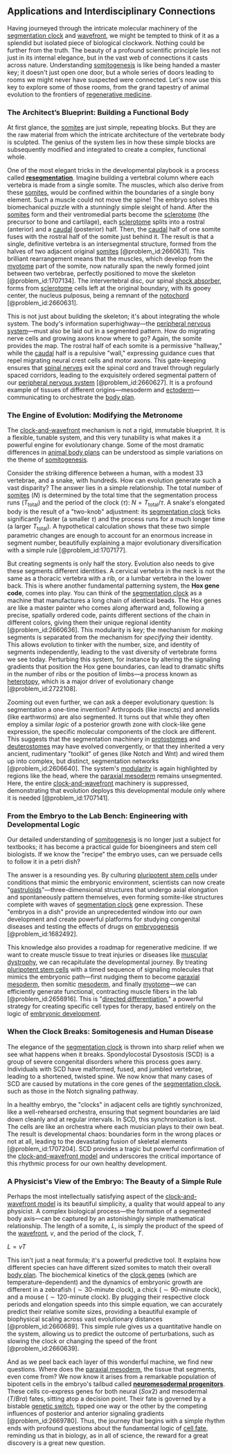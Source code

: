## Applications and Interdisciplinary Connections

Having journeyed through the intricate molecular machinery of the [segmentation clock](@article_id:189756) and [wavefront](@article_id:197462), we might be tempted to think of it as a splendid but isolated piece of biological clockwork. Nothing could be further from the truth. The beauty of a profound scientific principle lies not just in its internal elegance, but in the vast web of connections it casts across nature. Understanding [somitogenesis](@article_id:185110) is like being handed a master key; it doesn't just open one door, but a whole series of doors leading to rooms we might never have suspected were connected. Let's now use this key to explore some of those rooms, from the grand tapestry of animal evolution to the frontiers of [regenerative medicine](@article_id:145683).

### The Architect’s Blueprint: Building a Functional Body

At first glance, the [somites](@article_id:186669) are just simple, repeating blocks. But they are the raw material from which the intricate architecture of the vertebrate body is sculpted. The genius of the system lies in how these simple blocks are subsequently modified and integrated to create a complex, functional whole.

One of the most elegant tricks in the developmental playbook is a process called **[resegmentation](@article_id:263668)**. Imagine building a vertebral column where each vertebra is made from a single somite. The muscles, which also derive from these [somites](@article_id:186669), would be confined within the boundaries of a single bony element. Such a muscle could not move the spine! The embryo solves this biomechanical puzzle with a stunningly simple sleight of hand. After the [somites](@article_id:186669) form and their ventromedial parts become the [sclerotome](@article_id:264649) (the precursor to bone and cartilage), each [sclerotome](@article_id:264649) splits into a rostral (anterior) and a [caudal](@article_id:272698) (posterior) half. Then, the [caudal](@article_id:272698) half of one somite fuses with the rostral half of the somite just behind it. The result is that a single, definitive vertebra is an intersegmental structure, formed from the halves of two adjacent original [somites](@article_id:186669) [@problem_id:2660631]. This brilliant rearrangement means that the muscles, which develop from the [myotome](@article_id:202340) part of the somite, now naturally span the newly formed joint between two vertebrae, perfectly positioned to move the skeleton [@problem_id:1707134]. The intervertebral disc, our spinal [shock absorber](@article_id:177418), forms from [sclerotome](@article_id:264649) cells left at the original boundary, with its gooey center, the nucleus pulposus, being a remnant of the [notochord](@article_id:260141) [@problem_id:2660631].

This is not just about building the skeleton; it's about integrating the whole system. The body's information superhighway—the [peripheral nervous system](@article_id:152055)—must also be laid out in a segmented pattern. How do migrating nerve cells and growing axons know where to go? Again, the somite provides the map. The rostral half of each somite is a permissive "hallway," while the [caudal](@article_id:272698) half is a repulsive "wall," expressing guidance cues that repel migrating neural crest cells and motor axons. This gate-keeping ensures that [spinal nerves](@article_id:148926) exit the spinal cord and travel through regularly spaced corridors, leading to the exquisitely ordered segmental pattern of our [peripheral nervous system](@article_id:152055) [@problem_id:2660627]. It is a profound example of tissues of different origins—mesoderm and [ectoderm](@article_id:139845)—communicating to orchestrate the [body plan](@article_id:136976).

### The Engine of Evolution: Modifying the Metronome

The [clock-and-wavefront](@article_id:194572) mechanism is not a rigid, immutable blueprint. It is a flexible, tunable system, and this very tunability is what makes it a powerful engine for evolutionary change. Some of the most dramatic differences in [animal body plans](@article_id:147312) can be understood as simple variations on the theme of [somitogenesis](@article_id:185110).

Consider the striking difference between a human, with a modest 33 vertebrae, and a snake, with hundreds. How can evolution generate such a vast disparity? The answer lies in a simple relationship. The total number of [somites](@article_id:186669) ($N$) is determined by the total time that the segmentation process runs ($T_{\text{total}}$) and the period of the clock ($\tau$): $N = T_{\text{total}} / \tau$. A snake's elongated body is the result of a "two-knob" adjustment: its [segmentation clock](@article_id:189756) ticks significantly faster (a smaller $\tau$) and the process runs for a much longer time (a larger $T_{\text{total}}$). A hypothetical calculation shows that these two simple parametric changes are enough to account for an enormous increase in segment number, beautifully explaining a major evolutionary diversification with a simple rule [@problem_id:1707177].

But creating segments is only half the story. Evolution also needs to give these segments different identities. A cervical vertebra in the neck is not the same as a thoracic vertebra with a rib, or a lumbar vertebra in the lower back. This is where another fundamental patterning system, the **Hox gene code**, comes into play. You can think of the [segmentation clock](@article_id:189756) as a machine that manufactures a long chain of identical beads. The Hox genes are like a master painter who comes along afterward and, following a precise, spatially ordered code, paints different sections of the chain in different colors, giving them their unique regional identity [@problem_id:2660636]. This modularity is key; the mechanism for *making* segments is separated from the mechanism for *specifying* their identity. This allows evolution to tinker with the number, size, and identity of segments independently, leading to the vast diversity of vertebrate forms we see today. Perturbing this system, for instance by altering the signaling gradients that position the Hox gene boundaries, can lead to dramatic shifts in the number of ribs or the position of limbs—a process known as [heterotopy](@article_id:197321), which is a major driver of evolutionary change [@problem_id:2722108].

Zooming out even further, we can ask a deeper evolutionary question: Is segmentation a one-time invention? Arthropods (like insects) and annelids (like earthworms) are also segmented. It turns out that while they often employ a similar *logic* of a posterior growth zone with clock-like gene expression, the specific molecular components of the clock are different. This suggests that the segmentation machinery in [protostomes](@article_id:146320) and [deuterostomes](@article_id:147371) may have evolved convergently, or that they inherited a very ancient, rudimentary "toolkit" of genes (like Notch and Wnt) and wired them up into complex, but distinct, segmentation networks [@problem_id:2606640]. The system's [modularity](@article_id:191037) is again highlighted by regions like the head, where the [paraxial mesoderm](@article_id:203095) remains unsegmented. Here, the entire [clock-and-wavefront](@article_id:194572) machinery is suppressed, demonstrating that evolution deploys this developmental module only where it is needed [@problem_id:1707141].

### From the Embryo to the Lab Bench: Engineering with Developmental Logic

Our detailed understanding of [somitogenesis](@article_id:185110) is no longer just a subject for textbooks; it has become a practical guide for bioengineers and stem cell biologists. If we know the "recipe" the embryo uses, can we persuade cells to follow it in a petri dish?

The answer is a resounding yes. By culturing [pluripotent stem cells](@article_id:147895) under conditions that mimic the embryonic environment, scientists can now create "[gastruloids](@article_id:265140)"—three-dimensional structures that undergo axial elongation and spontaneously pattern themselves, even forming somite-like structures complete with waves of [segmentation clock](@article_id:189756) gene expression. These "embryos in a dish" provide an unprecedented window into our own development and create powerful platforms for studying congenital diseases and testing the effects of drugs on [embryogenesis](@article_id:154373) [@problem_id:1682492].

This knowledge also provides a roadmap for regenerative medicine. If we want to create muscle tissue to treat injuries or diseases like [muscular dystrophy](@article_id:270767), we can recapitulate the developmental journey. By treating [pluripotent stem cells](@article_id:147895) with a timed sequence of signaling molecules that mimics the embryonic path—first nudging them to become [paraxial mesoderm](@article_id:203095), then somitic [mesoderm](@article_id:141185), and finally [myotome](@article_id:202340)—we can efficiently generate functional, contracting muscle fibers in the lab [@problem_id:2656916]. This is "[directed differentiation](@article_id:204279)," a powerful strategy for creating specific cell types for therapy, based entirely on the logic of [embryonic development](@article_id:140153).

### When the Clock Breaks: Somitogenesis and Human Disease

The elegance of the [segmentation clock](@article_id:189756) is thrown into sharp relief when we see what happens when it breaks. Spondylocostal Dysostosis (SCD) is a group of severe congenital disorders where this process goes awry. Individuals with SCD have malformed, fused, and jumbled vertebrae, leading to a shortened, twisted spine. We now know that many cases of SCD are caused by mutations in the core genes of the [segmentation clock](@article_id:189756), such as those in the Notch signaling pathway.

In a healthy embryo, the "clocks" in adjacent cells are tightly synchronized, like a well-rehearsed orchestra, ensuring that segment boundaries are laid down cleanly and at regular intervals. In SCD, this synchronization is lost. The cells are like an orchestra where each musician plays to their own beat. The result is developmental chaos: boundaries form in the wrong places or not at all, leading to the devastating fusion of skeletal elements [@problem_id:1707204]. SCD provides a tragic but powerful confirmation of the [clock-and-wavefront model](@article_id:194080) and underscores the critical importance of this rhythmic process for our own healthy development.

### A Physicist's View of the Embryo: The Beauty of a Simple Rule

Perhaps the most intellectually satisfying aspect of the [clock-and-wavefront model](@article_id:194080) is its beautiful simplicity, a quality that would appeal to any physicist. A complex biological process—the formation of a segmented body axis—can be captured by an astonishingly simple mathematical relationship. The length of a somite, $L$, is simply the product of the speed of the [wavefront](@article_id:197462), $v$, and the period of the clock, $T$.

$L = v T$

This isn't just a neat formula; it's a powerful predictive tool. It explains how different species can have different sized somites to match their overall [body plan](@article_id:136976). The biochemical kinetics of the [clock genes](@article_id:172884) (which are temperature-dependent) and the dynamics of embryonic growth are different in a zebrafish ($\sim 30$-minute clock), a chick ($\sim 90$-minute clock), and a mouse ($\sim 120$-minute clock). By plugging their respective clock periods and elongation speeds into this simple equation, we can accurately predict their relative somite sizes, providing a beautiful example of biophysical scaling across vast evolutionary distances [@problem_id:2660689]. This simple rule gives us a quantitative handle on the system, allowing us to predict the outcome of perturbations, such as slowing the clock or changing the speed of the front [@problem_id:2660639].

And as we peel back each layer of this wonderful machine, we find new questions. Where does the [paraxial mesoderm](@article_id:203095), the tissue that segments, even come from? We now know it arises from a remarkable population of bipotent cells in the embryo's tailbud called **[neuromesodermal progenitors](@article_id:194583)**. These cells co-express genes for both neural ($Sox2$) and mesodermal ($T/Bra$) fates, sitting atop a decision point. Their fate is governed by a bistable [genetic switch](@article_id:269791), tipped one way or the other by the competing influences of posterior and anterior signaling gradients [@problem_id:2669780]. Thus, the journey that begins with a simple rhythm ends with profound questions about the fundamental logic of [cell fate](@article_id:267634), reminding us that in biology, as in all of science, the reward for a great discovery is a great new question.